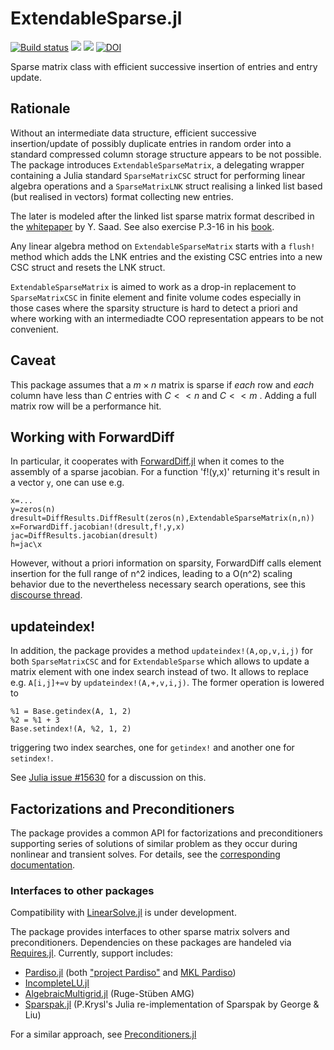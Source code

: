 # ExtendableSparse.jl

[![Build status](https://github.com/j-fu/ExtendableSparse.jl/workflows/linux-macos-windows/badge.svg)](https://github.com/j-fu/ExtendableSparse.jl/actions)
[![](https://img.shields.io/badge/docs-stable-blue.svg)](https://j-fu.github.io/ExtendableSparse.jl/stable)
[![](https://img.shields.io/badge/docs-dev-blue.svg)](https://j-fu.github.io/ExtendableSparse.jl/dev)
[![DOI](https://zenodo.org/badge/DOI/10.5281/zenodo.3530554.svg)](https://doi.org/10.5281/zenodo.3530554)

Sparse matrix class with efficient successive insertion of entries and entry update.

## Rationale
Without an intermediate data structure, efficient successive insertion/update of possibly duplicate entries in random order into a standard compressed column storage structure appears to be not possible. The package introduces `ExtendableSparseMatrix`, a delegating wrapper containing a Julia standard `SparseMatrixCSC` struct for performing linear algebra operations and a `SparseMatrixLNK` struct realising a linked list based (but realised in vectors) format collecting new entries.

The later is modeled after the linked list sparse matrix format described in the [whitepaper](https://www-users.cs.umn.edu/~saad/software/SPARSKIT/paper.ps) by Y. Saad. See also exercise P.3-16  in his [book](https://www-users.cs.umn.edu/~saad/IterMethBook_2ndEd.pdf).

Any linear algebra method on `ExtendableSparseMatrix` starts with a `flush!` method which adds the LNK entries and the existing CSC entries into a new CSC struct and resets the LNK struct.

`ExtendableSparseMatrix` is aimed to work as a drop-in replacement to `SparseMatrixCSC` in finite element and finite volume codes especially in those cases where the sparsity structure is hard to detect a priori and where working with an intermediadte COO representation appears to be not convenient.



## Caveat

This package assumes that a  $m \times n$  matrix is sparse if *each* row and *each* column have less than $C$ entries with
$C << n$ and $C << m$ . Adding a full matrix row will be a performance hit.


## Working with ForwardDiff

In particular, it cooperates with [ForwardDiff.jl](https://github.com/JuliaDiff/ForwardDiff.jl) when it comes to the assembly of a sparse jacobian. For a function 'f!(y,x)' returning it's result in a vector `y`, one can use e.g.
````
x=...
y=zeros(n)
dresult=DiffResults.DiffResult(zeros(n),ExtendableSparseMatrix(n,n))
x=ForwardDiff.jacobian!(dresult,f!,y,x)
jac=DiffResults.jacobian(dresult)
h=jac\x
````

However, without a priori information on sparsity, ForwardDiff calls element insertion for the full range of n^2 indices, 
leading to a O(n^2) scaling behavior due to the nevertheless necessary search operations, see  this [discourse thread](https://discourse.julialang.org/t/non-sorted-sparsematrixcsc/37133).

## updateindex!
In addition, the package provides a method `updateindex!(A,op,v,i,j)` for both `SparseMatrixCSC` and for `ExtendableSparse` which allows to update a matrix element with one index search instead of two. It allows to replace e.g. `A[i,j]+=v` by `updateindex!(A,+,v,i,j)`. The former operation is lowered to 
````
%1 = Base.getindex(A, 1, 2)
%2 = %1 + 3
Base.setindex!(A, %2, 1, 2)
````
triggering two index searches, one for `getindex!` and another one for `setindex!`.

See [Julia issue #15630](https://github.com/JuliaLang/julia/issues/15630) for a discussion on this.



## Factorizations and Preconditioners
The package provides a common API for factorizations and preconditioners supporting
series of solutions of similar problem as they occur during nonlinear and transient solves.
For details, see the [corresponding documentation](https://j-fu.github.io/ExtendableSparse.jl/stable/iter/).


### Interfaces to other packages

Compatibility with [LinearSolve.jl](https://github.com/SciML/LinearSolve.jl) is under development.

The package provides interfaces to other sparse matrix solvers and preconditioners. Dependencies on these
packages are handeled via [Requires.jl](https://github.com/JuliaPackaging/Requires.jl).
Currently, support includes:

- [Pardiso.jl](https://github.com/JuliaSparse/Pardiso.jl) (both ["project Pardiso"](https://pardiso-project.org)
  and [MKL Pardiso](https://software.intel.com/content/www/us/en/develop/documentation/onemkl-developer-reference-fortran/top/sparse-solver-routines/onemkl-pardiso-parallel-direct-sparse-solver-interface.html))
- [IncompleteLU.jl](https://github.com/haampie/IncompleteLU.jl)
- [AlgebraicMultigrid.jl](https://github.com/JuliaLinearAlgebra/AlgebraicMultigrid.jl) (Ruge-Stüben AMG)
- [Sparspak.jl](https://github.com/PetrKryslUCSD/Sparspak.jl) (P.Krysl's Julia re-implementation of Sparspak by George & Liu)

For a similar approach, see [Preconditioners.jl](https://github.com/mohamed82008/Preconditioners.jl)

